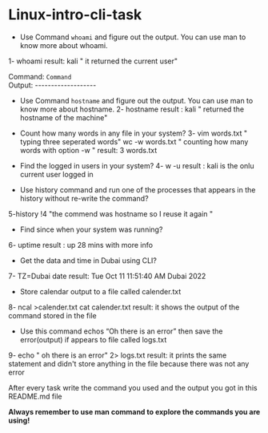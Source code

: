 # Linux-intro-cli-task


-	Use Command ` whoami ` and figure out the output.
You can use man to know more about whoami.

1- whoami
result: kali  " it returned the current user"


Command: ` Command ` <br/>
Output: -------------------


-	Use Command ` hostname ` and figure out the output.
You can use man to know more about hostname.
2- hostname 
result : kali " returned the hostname of the machine"

-	Count how many words in any file in your system?
3- vim words.txt " typing three seperated words"
wc -w words.txt " counting how many words with option -w " 
result: 3 words.txt

-	Find the logged in users in your system?
4- w -u 
result : kali is the onlu current user logged in
-	Use history command and run one of the processes that appears in the history without re-write the command?

5-history 
!4 "the commend was hostname so I reuse it again "

-	Find since when your system was running?

6- uptime 
result : up 28 mins with more info


-	Get the data and time in Dubai using CLI?

7- TZ=Dubai date
result: Tue Oct 11 11:51:40 AM Dubai 2022

-	Store calendar output to a file called calender.txt


8- ncal >calender.txt
cat calender.txt 
result: it shows the output of the command stored in the file

-	Use this command echos “Oh there is an error” then save the error(output) if appears to file called logs.txt

9- echo " oh there is an error" 2> logs.txt
result: it prints the same statement and didn't store anything in the file because there was not any error 


 After every task write the command you used 
 and the output you got in this README.md file


**Always remember to use man command to explore the commands you are using!**



